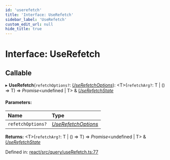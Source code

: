 ```yaml
---
id: 'userefetch'
title: 'Interface: UseRefetch'
sidebar_label: 'UseRefetch'
custom_edit_url: null
hide_title: true
---
```


# Interface: UseRefetch

## Callable

▸ **UseRefetch**(`refetchOptions?`: [_UseRefetchOptions_](userefetchoptions.md)): <T\>(`refetchArg?`: T \| () => T) => _Promise_<undefined \| T\> & [_UseRefetchState_](userefetchstate.md)

#### Parameters:

| Name              | Type                                        |
| :---------------- | :------------------------------------------ |
| `refetchOptions?` | [_UseRefetchOptions_](userefetchoptions.md) |

**Returns:** <T\>(`refetchArg?`: T \| () => T) => _Promise_<undefined \| T\> & [_UseRefetchState_](userefetchstate.md)

Defined in: [react/src/query/useRefetch.ts:77](https://github.com/gqless/gqless/blob/master/packages/react/src/query/useRefetch.ts#L77)
